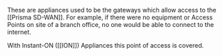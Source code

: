 
These are appliances used to be the gateways which allow access to the [[Prisma SD-WAN]]. For example, if there were no equipment or Access Points on site of a branch office, no one would be able to connect to the internet. 

With Instant-ON ([[ION]]) Appliances this point of access is covered.  

